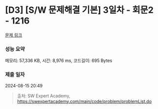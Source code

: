 # [D3] [S/W 문제해결 기본] 3일차 - 회문2 - 1216 

[문제 링크](https://swexpertacademy.com/main/code/problem/problemDetail.do?contestProbId=AV14Rq5aABUCFAYi) 

### 성능 요약

메모리: 57,336 KB, 시간: 8,976 ms, 코드길이: 695 Bytes

### 제출 일자

2024-08-15 20:49



> 출처: SW Expert Academy, https://swexpertacademy.com/main/code/problem/problemList.do